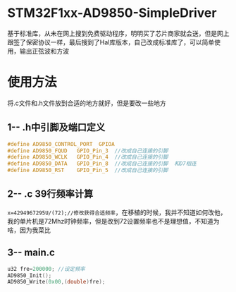 # STM32F1xx-AD9850-SimpleDriver
基于标准库，从未在网上搜到免费驱动程序，明明买了芯片商家就会送，但是网上跟签了保密协议一样，最后搜到了Hal库版本，自己改成标准库了，可以简单使用，输出正弦波和方波
# 使用方法
将.c文件和.h文件放到合适的地方就好，但是要改一些地方

## 1-- .h中引脚及端口定义
```c
#define AD9850_CONTROL_PORT  GPIOA
#define AD9850_FQUD   GPIO_Pin_3  //改成自己连接的引脚
#define AD9850_WCLK   GPIO_Pin_4  //改成自己连接的引脚
#define AD9850_DATA   GPIO_Pin_8  //改成自己连接的引脚  和D7相连
#define AD9850_RST    GPIO_Pin_5  //改成自己连接的引脚
```
## 2-- .c 39行频率计算
`x=4294967295U/(72);//修改获得合适频率`，在移植的时候，我并不知道如何改他，我的单片机是72Mhz时钟频率，但是改到72设置频率也不是理想值，不知道为啥，因为我菜比

## 3-- main.c
```c
u32 fre=200000; //设定频率
AD9850_Init();
AD9850_Write(0x00,(double)fre);
```
